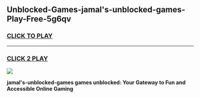 
## Unblocked-Games-jamal's-unblocked-games-Play-Free-5g6qv
<h3>
<a href="https://premium76.site?title=jamal's-unblocked-games&ref=24M">CLICK TO PLAY</a></h3>
<hr>

<h3>
<a href="https://premium76.site?title=jamal's-unblocked-games&ref=24M">CLICK 2 PLAY</a>
  
</h3>

<a href="https://premium76.site?title=jamal's-unblocked-games&ref=24M"><img src="https://clearcache.store/games.png"></a>


**jamal's-unblocked-games games unblocked: Your Gateway to Fun and Accessible Online Gaming**
